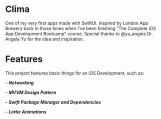 # Clima
One of my very first apps made with SwiftUI. Inspired by London App Brewery back in those times when I've been finishing "The Complete iOS App Development Bootcamp" course. 
Special thanks to @yu_angela Dr. Angela Yu for the idea and inspiration. 

# Features
This project features basic things for an iOS Development, such as:

– ***Networking***

– ***MVVM Design Pattern***

– ***Swift Package Manager and Dependencies***

– ***Lottie Animations***


